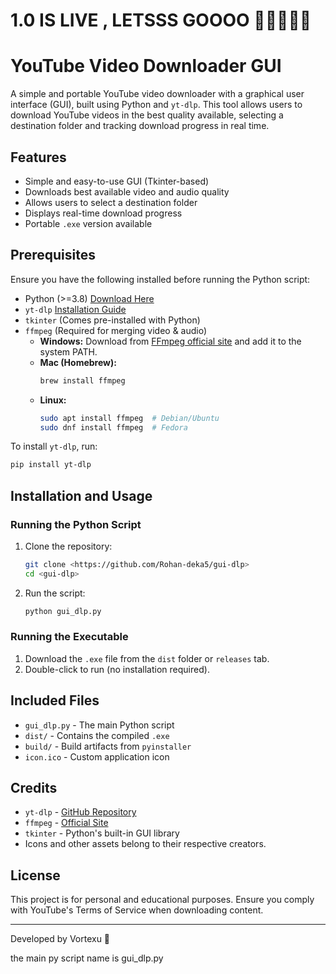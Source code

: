 # 1.0 IS LIVE , LETSSS GOOOO 🥂🍾🎈🎈🎈

# YouTube Video Downloader GUI

A simple and portable YouTube video downloader with a graphical user interface (GUI), built using Python and `yt-dlp`. This tool allows users to download YouTube videos in the best quality available, selecting a destination folder and tracking download progress in real time.

## Features

- Simple and easy-to-use GUI (Tkinter-based)
- Downloads best available video and audio quality
- Allows users to select a destination folder
- Displays real-time download progress
- Portable `.exe` version available

## Prerequisites

Ensure you have the following installed before running the Python script:

- Python (>=3.8) [Download Here](https://www.python.org/downloads/)
- `yt-dlp` [Installation Guide](https://github.com/yt-dlp/yt-dlp#installation)
- `tkinter` (Comes pre-installed with Python)
- `ffmpeg` (Required for merging video & audio)
  - **Windows:** Download from [FFmpeg official site](https://ffmpeg.org/download.html) and add it to the system PATH.
  - **Mac (Homebrew):**
    ```sh
    brew install ffmpeg
    ```
  - **Linux:**
    ```sh
    sudo apt install ffmpeg  # Debian/Ubuntu  
    sudo dnf install ffmpeg  # Fedora  
    ```

To install `yt-dlp`, run:

```sh
pip install yt-dlp
```

## Installation and Usage

### Running the Python Script

1. Clone the repository:
   ```sh
   git clone <https://github.com/Rohan-deka5/gui-dlp>
   cd <gui-dlp>
   ```
2. Run the script:
   ```sh
   python gui_dlp.py
   ```

### Running the Executable

1. Download the `.exe` file from the `dist` folder or `releases` tab.
2. Double-click to run (no installation required).

## Included Files

- `gui_dlp.py` - The main Python script
- `dist/` - Contains the compiled `.exe`
- `build/` - Build artifacts from `pyinstaller`
- `icon.ico` - Custom application icon

## Credits

- `yt-dlp` - [GitHub Repository](https://github.com/yt-dlp/yt-dlp)
- `ffmpeg` - [Official Site](https://ffmpeg.org/)
- `tkinter` - Python's built-in GUI library
- Icons and other assets belong to their respective creators.

## License

This project is for personal and educational purposes. Ensure you comply with YouTube's Terms of Service when downloading content.

---

Developed by Vortexu 🚀

the main py script name is gui\_dlp.py

